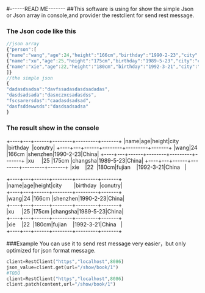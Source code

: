 #------READ ME-------
##This software is using for show the simple Json or Json array in console,and provider the restclient for send rest message.
### The Json code like this

```javascript
//json array
{"person":[
{"name":"wang","age":24,"height":"166cm","birthday":"1990-2-23","city":"shenzhen","conutry":"China"},
{"name":"xu","age":25,"height":"175cm","birthday":"1989-5-23","city":"changsha","conutry":"China"},
{"name":"xie","age":22,"height":"180cm","birthday":"1992-3-21","city":"fujian","conutry":"China"}
]}
//the simple json 
{
"dadasdsadsa":"davfssadasdasdsadadas",
"dasdsadsada":"dasxczxcsadasdss",
"fscsarersdas":"caadasdsadsad",
"dasfsddewwsds":"dasdsadsadsa"
}
```

### The result show in the console 


+----+---+------+--------+---------+-------+
|name|age|height|city&emsp;&emsp;   |birthday &nbsp;|conutry|
+----+---+------+--------+---------+-------+
|wang|24 |166cm |shenzhen|1990-2-23|China|
+----+---+------+--------+---------+-------+
|xu  &nbsp;&nbsp;&nbsp;&nbsp;|25 |175cm |changsha|1989-5-23|China|
+----+---+------+--------+---------+-------+
|xie &nbsp;&nbsp;&nbsp;|22&nbsp; |180cm|fujian&nbsp;&nbsp;&nbsp;  |1992-3-21|China &nbsp; |

+----+---+------+--------+---------+-------+  
|name|age|height|city&emsp;&emsp;   |birthday &nbsp;|conutry|  
+----+---+------+--------+---------+-------+  
|wang|24 |166cm |shenzhen|1990-2-23|China|  
+----+---+------+--------+---------+-------+  
|xu  &nbsp;&nbsp;&nbsp;&nbsp;|25 |175cm |changsha|1989-5-23|China|  
+----+---+------+--------+---------+-------+  
|xie &nbsp;&nbsp;&nbsp;|22&nbsp; |180cm|fujian&nbsp;&nbsp;&nbsp;  |1992-3-21|China &nbsp; |  
+----+---+------+--------+---------+-------+

###Example
You can use it to send rest message very easier，but only optimized for json format message. 
```python
client=RestClient("https","localhost",8086)
json_value=client.get(url="/show/book/1")
#TODO
client=RestClient("https","localhost",8086)
client.patch(content,url="/show/book/1")
```

